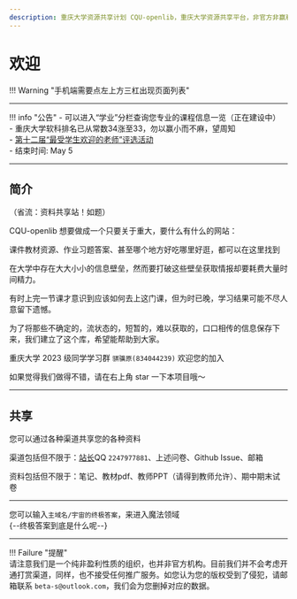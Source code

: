 ```yaml
---
description: 重庆大学资源共享计划 CQU-openlib，重庆大学资源共享平台，非官方非赢利组织，提供课件、教材pdf、各种杂项信息。
---
```


# 欢迎  
!!! Warning "手机端需要点左上方三杠出现页面列表"  

---

!!! info "公告"
    - 可以进入“学业”分栏查询您专业的课程信息一览（正在建设中）  
    - 重庆大学软科排名已从常数34涨至33，勿以赢小而不麻，望周知  
    - [第十二届“最受学生欢迎的老师”评选活动](限时活动/第十二届“最受学生欢迎的老师”评选活动.md)  
        - 结束时间: May 5  

---

## 简介
<!--点击 [我想打分 / 评价](https://www.wjx.cn/vm/PdaMJZ4.aspx#) 可以做出一份贡献

您可以用这个问卷进行课程、老师的打分和评论（可选），也可以向我们提出要求，对应位置还会放上您的昵称哦（当然，这也可选）-->

（省流：资料共享站！如题）  

CQU-openlib 想要做成一个只要关于重大，要什么有什么的网站：  

课件教材资源、作业习题答案、甚至哪个地方好吃哪里好逛，都可以在这里找到  

在大学中存在大大小小的信息壁垒，然而要打破这些壁垒获取情报却要耗费大量时间精力。  

有时上完一节课才意识到应该如何去上这门课，但为时已晚，学习结果可能不尽人意留下遗憾。  

为了将那些不确定的，流状态的，短暂的，难以获取的，口口相传的信息保存下来，我们建立了这个库，希望能帮助到大家。  

重庆大学 2023 级同学学习群 `骐骥原(834044239)` 欢迎您的加入  

如果觉得我们做得不错，请在右上角 star 一下本项目哦～  

---

## 共享
您可以通过各种渠道共享您的各种资料  

渠道包括但不限于：[站长](贡献者/茵符草.md)QQ `2247977881`、上述问卷、Github Issue、邮箱  

资料包括但不限于：笔记、教材pdf、教师PPT（请得到教师允许）、期中期末试卷  

---

您可以输入`主域名/宇宙的终极答案`，来进入魔法领域  
{--终极答案到底是什么呢--}  

---

!!! Failure "提醒"  
    请注意我们是一个纯非盈利性质的组织，也并非官方机构。目前我们并不会考虑开通打赏渠道，同样，也不接受任何推广服务。如您认为您的版权受到了侵犯，请邮箱联系 `beta-s@outlook.com`，我们会为您删掉对应的数据。  